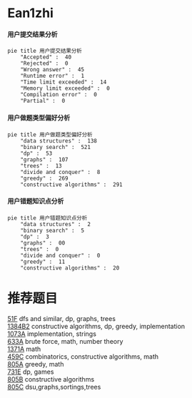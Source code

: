 # Ean1zhi

<!-- tabs:start -->



#### **用户提交结果分析**

```mermaid
pie title 用户提交结果分析
    "Accepted" :  40
    "Rejected" :  0
    "Wrong answer" :  45
    "Runtime error" :  1
    "Time limit exceeded" :  14
    "Memory limit exceeded" :  0
    "Compilation error" :  0
    "Partial" :  0
```

#### **用户做题类型偏好分析**

```mermaid
pie title 用户做题类型偏好分析
    "data structures" :  138
    "binary search" :  521
    "dp" :  53
    "graphs" :  107
    "trees" :  13
    "divide and conquer" :  8
    "greedy" :  269
    "constructive algorithms" :  291
```
#### **用户错题知识点分析**

```mermaid
pie title 用户错题知识点分析
    "data structures" :  2
    "binary search" :  5
    "dp" :  3
    "graphs" :  00
    "trees" :  0
    "divide and conquer" :  0
    "greedy" :  11
    "constructive algorithms" :  20
```



<!-- tabs:end -->
# 推荐题目
[51F](https://codeforces.com/contest/51/problem/F)		dfs and similar,
                        dp,
                        graphs,
                        trees		  
[1384B2](https://codeforces.com/contest/1384B/problem/2)		constructive algorithms,
                        dp,
                        greedy,
                        implementation		  
[1073A](https://codeforces.com/contest/1073/problem/A)		implementation,
                        strings		  
[633A](https://codeforces.com/contest/633/problem/A)		brute force,
                        math,
                        number theory		  
[1371A](https://codeforces.com/contest/1371/problem/A)		math		  
[459C](https://codeforces.com/contest/459/problem/C)		combinatorics,
                        constructive algorithms,
                        math		  
[805A](https://codeforces.com/contest/805/problem/A)		greedy,
                        math		  
[731E](https://codeforces.com/contest/731/problem/E)		dp,
                        games		  
[805B](https://codeforces.com/contest/805/problem/B)		constructive algorithms		  
[805C](https://codeforces.com/contest/805/problem/C)		dsu,graphs,sortings,trees		  
